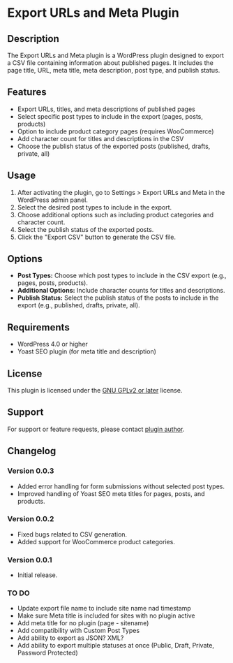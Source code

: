 # Export URLs and Meta Plugin

## Description

The Export URLs and Meta plugin is a WordPress plugin designed to export a CSV file containing information about published pages. It includes the page title, URL, meta title, meta description, post type, and publish status.

## Features

- Export URLs, titles, and meta descriptions of published pages
- Select specific post types to include in the export (pages, posts, products)
- Option to include product category pages (requires WooCommerce)
- Add character count for titles and descriptions in the CSV
- Choose the publish status of the exported posts (published, drafts, private, all)

## Usage

1. After activating the plugin, go to Settings > Export URLs and Meta in the WordPress admin panel.
2. Select the desired post types to include in the export.
3. Choose additional options such as including product categories and character count.
4. Select the publish status of the exported posts.
5. Click the "Export CSV" button to generate the CSV file.

## Options

- **Post Types:** Choose which post types to include in the CSV export (e.g., pages, posts, products).
- **Additional Options:** Include character counts for titles and descriptions.
- **Publish Status:** Select the publish status of the posts to include in the export (e.g., published, drafts, private, all).

## Requirements

- WordPress 4.0 or higher
- Yoast SEO plugin (for meta title and description)

## License

This plugin is licensed under the [GNU GPLv2 or later](https://www.gnu.org/licenses/gpl-2.0.html) license.

## Support

For support or feature requests, please contact [plugin author](mailto:devjusty@gmail.com).

## Changelog

### Version 0.0.3

- Added error handling for form submissions without selected post types.
- Improved handling of Yoast SEO meta titles for pages, posts, and products.

### Version 0.0.2

- Fixed bugs related to CSV generation.
- Added support for WooCommerce product categories.

### Version 0.0.1

- Initial release.

### TO DO

- Update export file name to include site name nad timestamp
- Make sure Meta title is included for sites with no plugin active
- Add meta title for no plugin (page - sitename)
- Add compatibility with Custom Post Types
- Add ability to export as JSON? XML?
- Add ability to export multiple statuses at once (Public, Draft, Private, Password Protected)
